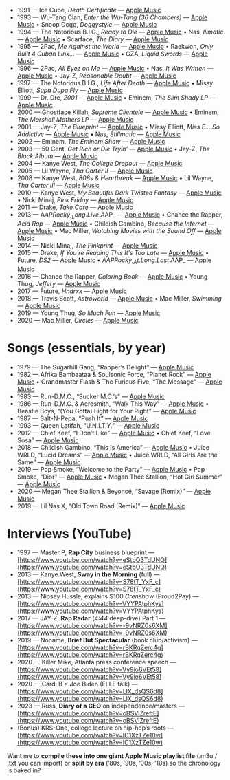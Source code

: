 - 1991 — Ice Cube, _Death Certificate_ — [Apple Music](https://music.apple.com/us/search?term=Ice%20Cube%20Death%20Certificate)
- 1993 — Wu-Tang Clan, _Enter the Wu-Tang (36 Chambers)_ — [Apple Music](https://music.apple.com/us/search?term=Wu-Tang%20Clan%2036%20Chambers) • Snoop Dogg, _Doggystyle_ — [Apple Music](https://music.apple.com/us/search?term=Snoop%20Dogg%20Doggystyle)
- 1994 — The Notorious B.I.G., _Ready to Die_ — [Apple Music](https://music.apple.com/us/search?term=The%20Notorious%20B.I.G.%20Ready%20to%20Die) • Nas, _Illmatic_ — [Apple Music](https://music.apple.com/us/search?term=Nas%20Illmatic) • Scarface, _The Diary_ — [Apple Music](https://music.apple.com/us/search?term=Scarface%20The%20Diary)
- 1995 — 2Pac, _Me Against the World_ — [Apple Music](https://music.apple.com/us/search?term=2Pac%20Me%20Against%20the%20World) • Raekwon, _Only Built 4 Cuban Linx…_ — [Apple Music](https://music.apple.com/us/search?term=Raekwon%20Only%20Built%204%20Cuban%20Linx) • GZA, _Liquid Swords_ — [Apple Music](https://music.apple.com/us/search?term=GZA%20Liquid%20Swords)
- 1996 — 2Pac, _All Eyez on Me_ — [Apple Music](https://music.apple.com/us/search?term=2Pac%20All%20Eyez%20on%20Me) • Nas, _It Was Written_ — [Apple Music](https://music.apple.com/us/search?term=Nas%20It%20Was%20Written) • Jay-Z, _Reasonable Doubt_ — [Apple Music](https://music.apple.com/us/search?term=Jay-Z%20Reasonable%20Doubt)
- 1997 — The Notorious B.I.G., _Life After Death_ — [Apple Music](https://music.apple.com/us/search?term=The%20Notorious%20B.I.G.%20Life%20After%20Death) • Missy Elliott, _Supa Dupa Fly_ — [Apple Music](https://music.apple.com/us/search?term=Missy%20Elliott%20Supa%20Dupa%20Fly)
- 1999 — Dr. Dre, _2001_ — [Apple Music](https://music.apple.com/us/search?term=Dr.%20Dre%202001) • Eminem, _The Slim Shady LP_ — [Apple Music](https://music.apple.com/us/search?term=Eminem%20The%20Slim%20Shady%20LP)
- 2000 — Ghostface Killah, _Supreme Clientele_ — [Apple Music](https://music.apple.com/us/search?term=Ghostface%20Killah%20Supreme%20Clientele) • Eminem, _The Marshall Mathers LP_ — [Apple Music](https://music.apple.com/us/search?term=Eminem%20The%20Marshall%20Mathers%20LP)
- 2001 — Jay-Z, _The Blueprint_ — [Apple Music](https://music.apple.com/us/search?term=Jay-Z%20The%20Blueprint) • Missy Elliott, _Miss E… So Addictive_ — [Apple Music](https://music.apple.com/us/search?term=Missy%20E%20So%20Addictive) • Nas, _Stillmatic_ — [Apple Music](https://music.apple.com/us/search?term=Nas%20Stillmatic)
- 2002 — Eminem, _The Eminem Show_ — [Apple Music](https://music.apple.com/us/search?term=Eminem%20The%20Eminem%20Show)
- 2003 — 50 Cent, _Get Rich or Die Tryin’_ — [Apple Music](https://music.apple.com/us/search?term=50%20Cent%20Get%20Rich%20or%20Die%20Tryin) • Jay-Z, _The Black Album_ — [Apple Music](https://music.apple.com/us/search?term=Jay-Z%20The%20Black%20Album)
- 2004 — Kanye West, _The College Dropout_ — [Apple Music](https://music.apple.com/us/search?term=Kanye%20West%20The%20College%20Dropout)
- 2005 — Lil Wayne, _Tha Carter II_ — [Apple Music](https://music.apple.com/us/search?term=Lil%20Wayne%20Tha%20Carter%20II)
- 2008 — Kanye West, _808s & Heartbreak_ — [Apple Music](https://music.apple.com/us/search?term=Kanye%20West%20808s%20%26%20Heartbreak) • Lil Wayne, _Tha Carter III_ — [Apple Music](https://music.apple.com/us/search?term=Lil%20Wayne%20Tha%20Carter%20III)
- 2010 — Kanye West, _My Beautiful Dark Twisted Fantasy_ — [Apple Music](https://music.apple.com/us/search?term=Kanye%20West%20My%20Beautiful%20Dark%20Twisted%20Fantasy) • Nicki Minaj, _Pink Friday_ — [Apple Music](https://music.apple.com/us/search?term=Nicki%20Minaj%20Pink%20Friday)
- 2011 — Drake, _Take Care_ — [Apple Music](https://music.apple.com/us/search?term=Drake%20Take%20Care)
- 2013 — A$AP Rocky, _Long.Live.A$AP_ — [Apple Music](https://music.apple.com/us/search?term=A%24AP%20Rocky%20Long.Live.A%24AP) • Chance the Rapper, _Acid Rap_ — [Apple Music](https://music.apple.com/us/search?term=Chance%20the%20Rapper%20Acid%20Rap) • Childish Gambino, _Because the Internet_ — [Apple Music](https://music.apple.com/us/search?term=Childish%20Gambino%20Because%20the%20Internet) • Mac Miller, _Watching Movies with the Sound Off_ — [Apple Music](https://music.apple.com/us/search?term=Mac%20Miller%20Watching%20Movies%20with%20the%20Sound%20Off)
- 2014 — Nicki Minaj, _The Pinkprint_ — [Apple Music](https://music.apple.com/us/search?term=Nicki%20Minaj%20The%20Pinkprint)
- 2015 — Drake, _If You’re Reading This It’s Too Late_ — [Apple Music](https://music.apple.com/us/search?term=Drake%20If%20You%27re%20Reading%20This%20It%27s%20Too%20Late) • Future, _DS2_ — [Apple Music](https://music.apple.com/us/search?term=Future%20DS2) • A$AP Rocky, _At.Long.Last.A$AP_ — [Apple Music](https://music.apple.com/us/search?term=A%24AP%20Rocky%20At.Long.Last.A%24AP)
- 2016 — Chance the Rapper, _Coloring Book_ — [Apple Music](https://music.apple.com/us/search?term=Chance%20the%20Rapper%20Coloring%20Book) • Young Thug, _Jeffery_ — [Apple Music](https://music.apple.com/us/search?term=Young%20Thug%20Jeffery)
- 2017 — Future, _Hndrxx_ — [Apple Music](https://music.apple.com/us/search?term=Future%20Hndrxx)
- 2018 — Travis Scott, _Astroworld_ — [Apple Music](https://music.apple.com/us/search?term=Travis%20Scott%20Astroworld) • Mac Miller, _Swimming_ — [Apple Music](https://music.apple.com/us/search?term=Mac%20Miller%20Swimming)
- 2019 — Young Thug, _So Much Fun_ — [Apple Music](https://music.apple.com/us/search?term=Young%20Thug%20So%20Much%20Fun)
- 2020 — Mac Miller, _Circles_ — [Apple Music](https://music.apple.com/us/search?term=Mac%20Miller%20Circles)

# Songs (essentials, by year)

- 1979 — The Sugarhill Gang, “Rapper’s Delight” — [Apple Music](https://music.apple.com/us/search?term=Sugarhill%20Gang%20Rapper%27s%20Delight)
- 1982 — Afrika Bambaataa & Soulsonic Force, “Planet Rock” — [Apple Music](https://music.apple.com/us/search?term=Afrika%20Bambaataa%20Planet%20Rock) • Grandmaster Flash & The Furious Five, “The Message” — [Apple Music](https://music.apple.com/us/search?term=Grandmaster%20Flash%20The%20Message)
- 1983 — Run-D.M.C., “Sucker M.C.’s” — [Apple Music](https://music.apple.com/us/search?term=Run-D.M.C.%20Sucker%20M.C.%27s)
- 1986 — Run-D.M.C. & Aerosmith, “Walk This Way” — [Apple Music](https://music.apple.com/us/search?term=Run-D.M.C.%20Walk%20This%20Way) • Beastie Boys, “(You Gotta) Fight for Your Right” — [Apple Music](https://music.apple.com/us/search?term=Beastie%20Boys%20Fight%20for%20Your%20Right)
- 1987 — Salt-N-Pepa, “Push It” — [Apple Music](https://music.apple.com/us/search?term=Salt-N-Pepa%20Push%20It)
- 1993 — Queen Latifah, “U.N.I.T.Y.” — [Apple Music](https://music.apple.com/us/search?term=Queen%20Latifah%20U.N.I.T.Y.)
- 2012 — Chief Keef, “I Don’t Like” — [Apple Music](https://music.apple.com/us/search?term=Chief%20Keef%20I%20Don%27t%20Like) • Chief Keef, “Love Sosa” — [Apple Music](https://music.apple.com/us/search?term=Chief%20Keef%20Love%20Sosa)
- 2018 — Childish Gambino, “This Is America” — [Apple Music](https://music.apple.com/us/search?term=Childish%20Gambino%20This%20Is%20America) • Juice WRLD, “Lucid Dreams” — [Apple Music](https://music.apple.com/us/search?term=Juice%20WRLD%20Lucid%20Dreams) • Juice WRLD, “All Girls Are the Same” — [Apple Music](https://music.apple.com/us/search?term=Juice%20WRLD%20All%20Girls%20Are%20the%20Same)
- 2019 — Pop Smoke, “Welcome to the Party” — [Apple Music](https://music.apple.com/us/search?term=Pop%20Smoke%20Welcome%20to%20the%20Party) • Pop Smoke, “Dior” — [Apple Music](https://music.apple.com/us/search?term=Pop%20Smoke%20Dior) • Megan Thee Stallion, “Hot Girl Summer” — [Apple Music](https://music.apple.com/us/search?term=Megan%20Thee%20Stallion%20Hot%20Girl%20Summer)
- 2020 — Megan Thee Stallion & Beyoncé, “Savage (Remix)” — [Apple Music](https://music.apple.com/us/search?term=Megan%20Thee%20Stallion%20Savage%20Remix)
- 2019 — Lil Nas X, “Old Town Road (Remix)” — [Apple Music](https://music.apple.com/us/search?term=Lil%20Nas%20X%20Old%20Town%20Road%20Remix)

# Interviews (YouTube)

- 1997 — Master P, **Rap City** business blueprint — [https://www.youtube.com/watch?v=eStbO3TdUNQ](https://www.youtube.com/watch?v=eStbO3TdUNQ)
- 2013 — Kanye West, **Sway in the Morning** (full) — [https://www.youtube.com/watch?v=S78tT_YxF_c](https://www.youtube.com/watch?v=S78tT_YxF_c)
- 2013 — Nipsey Hussle, explains $100 _Crenshaw_ (Proud2Pay) — [https://www.youtube.com/watch?v=VYYPAtphKys](https://www.youtube.com/watch?v=VYYPAtphKys)
- 2017 — JAY-Z, **Rap Radar** (_4:44_ deep-dive) Part 1 — [https://www.youtube.com/watch?v=-9vNRZ0s6XM](https://www.youtube.com/watch?v=-9vNRZ0s6XM)
- 2019 — Noname, **Brief But Spectacular** (book club/activism) — [https://www.youtube.com/watch?v=rBKRgZerc4g](https://www.youtube.com/watch?v=rBKRgZerc4g)
- 2020 — Killer Mike, Atlanta press conference speech — [https://www.youtube.com/watch?v=Vy9io6VEt58](https://www.youtube.com/watch?v=Vy9io6VEt58)
- 2020 — Cardi B × Joe Biden (ELLE talk) — [https://www.youtube.com/watch?v=LlX_dsQS6d8](https://www.youtube.com/watch?v=LlX_dsQS6d8)
- 2023 — Russ, **Diary of a CEO** on independence/masters — [https://www.youtube.com/watch?v=oBSVlZreftE](https://www.youtube.com/watch?v=oBSVlZreftE)
- (Bonus) KRS-One, college lecture on hip-hop’s roots — [https://www.youtube.com/watch?v=IC1XzTZe10w](https://www.youtube.com/watch?v=IC1XzTZe10w)

Want me to **compile these into one giant Apple Music playlist file** (.m3u / .txt you can import) or **split by era** (’80s, ’90s, ’00s, ’10s) so the chronology is baked in?